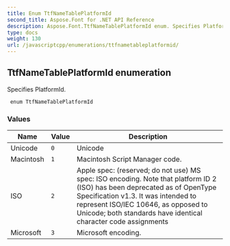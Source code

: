 ```yaml
---
title: Enum TtfNameTablePlatformId
second_title: Aspose.Font for .NET API Reference
description: Aspose.Font.TtfNameTablePlatformId enum. Specifies PlatformId
type: docs
weight: 130
url: /javascriptcpp/enumerations/ttfnametableplatformid/
---
```

## TtfNameTablePlatformId enumeration

Specifies PlatformId.

```cssharp
 enum TtfNameTablePlatformId
```

### Values

| Name | Value | Description |
| --- | --- | --- |
| Unicode | `0` | Unicode
| Macintosh | `1` | Macintosh Script Manager code.
| ISO | `2` | Apple spec: (reserved; do not use) MS spec: ISO encoding. Note that platform ID 2 (ISO) has been deprecated as of OpenType Specification v1.3. It was intended to represent ISO/IEC 10646, as opposed to Unicode; both standards have identical character code assignments
| Microsoft | `3` | Microsoft encoding.
